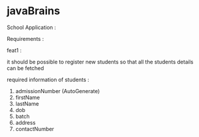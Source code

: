 # javaBrains
School Application : 

Requirements :

feat1 : 

it should be possible to register new students 
so that all the students details can be fetched

required information of students :

1. admissionNumber (AutoGenerate)
2. firstName
3. lastName
4. dob
5. batch
6. address
7. contactNumber 

